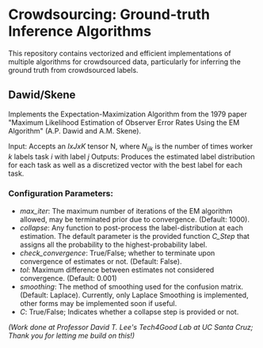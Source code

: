 # Crowdsourcing: Ground-truth Inference Algorithms

This repository contains vectorized and efficient implementations of multiple algorithms for crowdsourced data, particularly for inferring the ground truth from crowdsourced labels.

## **Dawid/Skene**

Implements the Expectation-Maximization Algorithm from the 1979 paper "Maximum Likelihood Estimation of Observer Error Rates Using the EM Algorithm" (A.P. Dawid and A.M. Skene).

Input: Accepts an $IxJxK$ tensor N, where $N_{ijk}$ is the number of times worker $k$ labels task $i$ with label $j$
Outputs: Produces the estimated label distribution for each task as well as a discretized vector with the best label for each task.

### Configuration Parameters:

- *max_iter*: The maximum number of iterations of the EM algorithm allowed, may be terminated prior due to convergence. (Default: 1000).
- *collapse*: Any function to post-process the label-distribution at each estimation. The default parameter is the provided function *C_Step* that assigns all the probability to the highest-probability label.
-  *check_convergence*: True/False; whether to terminate upon convergence of estimates or not. (Default: False).
-  *tol*: Maximum difference between estimates not considered convergence. (Default: 0.001)
-  *smoothing*: The method of smoothing used for the confusion matrix. (Default: Laplace). Currently, only Laplace Smoothing is implemented, other forms may be implemented soon if useful. 
-  *C*: True/False; Indicates whether a collapse step is provided or not.

*(Work done at Professor David T. Lee's Tech4Good Lab at UC Santa Cruz; Thank you for letting me build on this!)*
